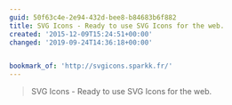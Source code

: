 ```yaml
---
guid: 50f63c4e-2e94-432d-bee8-b84683b6f882
title: SVG Icons - Ready to use SVG Icons for the web.
created: '2015-12-09T15:24:51+00:00'
changed: '2019-09-24T14:36:18+00:00'


bookmark_of: 'http://svgicons.sparkk.fr/'
---
```



<blockquote>SVG Icons - Ready to use SVG Icons for the web.</blockquote>
